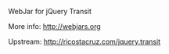 WebJar for jQuery Transit

More info: http://webjars.org

Upstream: http://ricostacruz.com/jquery.transit
